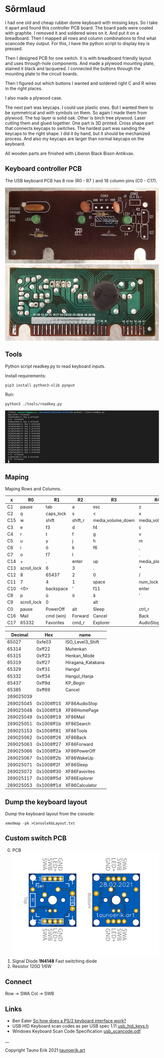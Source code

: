 # Sõrmlaud

I had one old and cheap rubber dome keyboard with missing keys. So I take it apart and found this controller PCB board. The board pads were coated with graphite. I removed it and soldered wires on it. And put it on a breadboard. Then I mapped all rows and column combinations to find what scancode they output. For this, I have the python script to display key is pressed.

Then I designed PCB for one switch. It is with breadboard friendly layout and uses through-hole components. And made a plywood mounting plate, stained it black and lacquered. I connected the buttons through the mounting plate to the circuit boards.

Then I figured out which buttons I wanted and soldered right C and R wires in the right places.

I also made a plywood case.

The next part was keycaps. I could use plastic ones. But I wanted them to be symmetrical and with symbols on them. So again I made them from plywood. The top layer is solid oak. Other is birch tree plywood. Laser cutting them and glued together. One part is 3D printed. Cross shape part that connects keycaps to switches. The hardest part was sanding the keycaps to the right shape. I did it by hand, but it should be mechanized process. And also my keycaps are larger than normal keycaps on the keyboard.

All wooden parts are finished with Liberon Black Bison Antikvax.

## Keyboard controller PCB

The USB keyboard PCB has 8 row (R0 - R7 ) and 18 column pins (C0 - C17).

![Front PCB image](img/front.jpg)
![Back PCB image](img/back.jpg)

## Tools

Python script readkey.py to read keyboard inputs.

Install requirements:

    pip3 install python3-xlib pynput

Run:

    python3 ./tools/readkey.py 

![readkey.py screenshot](img/readkey.png)

## Maping

Maping Rows and Columns.

 x |R0         |R1       |R2     |R3               |R4              |R5        |R6               |R7
---|-----------|---------|-------|-----------------|----------------|----------|-----------------|---
C1 |pause      |tab      |a      |esc              |z               |65314     |ˇ                |1
C2 |q          |caps_lock|s      |<                |x               |65315     |f1               |2
C15|w          |shift    |shift_r|media_volume_down|media_volume_up |media_next|media_prev       |Tools
C3 |e          |f3       |d      |f4               |c               |65319     |f2               |3
C4 |r          |t        |f      |g                |v               |b         |5                |4
C5 |u          |y        |j      |h                |m               |n         |6                |7
C6 |i          |õ        |k      |f6               |,               |<0>       |'                |8
C7 |o          |f7       |l      |                 |.               |menu      |f8               |9
C14|+          |.        |enter  |up               |media_play_pause|left      |home             |end
C13|scroll_lock|6        |3      |.                |*               |-         |page_up          |page_down
C12|8          |65437    |2      |0                |/               |right     |insert           |Sleep
C11|7          |4        |1      |space            |num_lock        |down      |delete           |PowerOff
C10|<0>        |backspace|'      |f11              |enter           |f12       |f9               |f10
C8 |p          |ü        |ö      |ä                |'               |-         |+                |0
C9 |scroll_lock|0        |       |alt              |                |65027     |0                |print_screen
C0 |pause      |PowerOff |alt    |Sleep            |ctrl_r          |WakeUp    |ctrl             |f5
C16|Mail       |cmd (win)|Forward|Cancel           |Back            |269025039 |media_volume_mute|Search
C17|65332      |Favorites|cmd_r  |Explorer         |AudioStop       |Calculator|HomePage         |65329

Decimal|Hex|name
---|---|---
65027|0xfe03    |ISO_Level3_Shift
65314|0xff22    |Muhenkan
65315|0xff23    |Henkan_Mode
65319|0xff27    |Hiragana_Katakana
65329|0xff31    |Hangul	
65332|0xff34    |Hangul_Hanja
65437|0xff9d    |KP_Begin
65385|0xff69    |Cancel
269025039|          |
269025045|0x1008ff15|XF86AudioStop
269025048|0x1008ff18|XF86HomePage
269025049|0x1008ff19|XF86Mail
269025051|0x1008ff1b|XF86Search
269025153|0x1008ff81|XF86Tools
269025062|0x1008ff26|XF86Back
269025063|0x1008ff27|XF86Forward
269025066|0x1008ff2a|XF86PowerOff
269025067|0x1008ff2b|XF86WakeUp
269025071|0x1008ff2f|XF86Sleep
269025072|0x1008ff30|XF86Favorites
269025117|0x1008ff5d|XF86Explorer
269025053|0x1008ff1d|XF86Calculator

## Dump the keyboard layout

Dump the keyboard layout from the console:

    xmodmap -pk >ConsolekbLayout.txt

## Custom switch PCB

0. PCB
   ![Single button PCB](img/single_key_pcb.svg)
1. Signal Diode **1N4148** Fast switching diode
2. Resistor 120Ω 1/6W

## Connect

Row -> SWA
Col -> SWB

## Links

- Ben Eater [So how does a PS/2 keyboard interface work?](https://www.youtube.com/watch?v=7aXbh9VUB3U)
- USB HID Keyboard scan codes as per USB spec 1.11 [usb_hid_keys.h](doc/usb_hid_keys.h)
- Windows Keyboard Scan Code Specification [usb_scancode.odf](doc/usb_scancode.odt)

__

Copyright Tauno Erik 2021 [taunoerik.art](https://taunoerik.art/)
